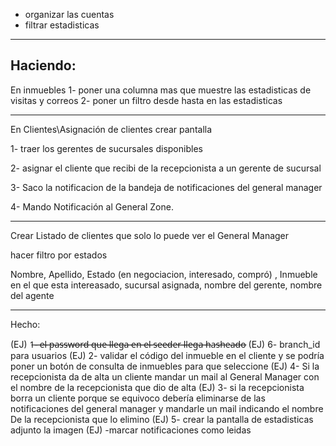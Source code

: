 
- organizar las cuentas
- filtrar estadisticas

----------------------

Haciendo:
---------------------------------------------------------------------------------
En inmuebles 
1- poner una columna mas que muestre las estadisticas de visitas y correos 
2- poner un filtro desde hasta en las estadisticas

---------------------------------------------------------------------------------

En Clientes\Asignación de clientes crear pantalla

1- traer los  gerentes de sucursales disponibles

2- asignar el cliente que recibi de la recepcionista a un gerente de sucursal

3- Saco la notificacion de la bandeja de notificaciones del general manager

4- Mando Notificación al General Zone.


---------------------------------------------------------------------------------

Crear Listado de clientes que solo lo puede ver el General Manager 

hacer filtro por estados

Nombre, Apellido, Estado (en negociacion, interesado, compró) , Inmueble en el que esta intereasado, sucursal asignada, nombre del gerente, nombre del agente



----------------------

Hecho:

(EJ) 1̶-̶ ̶e̶l̶ ̶p̶a̶s̶s̶w̶o̶r̶d̶ ̶q̶u̶e̶ ̶l̶l̶e̶g̶a̶ ̶e̶n̶ ̶e̶l̶ ̶s̶e̶e̶d̶e̶r̶ ̶l̶l̶e̶g̶a̶ ̶h̶a̶s̶h̶e̶a̶d̶o̶
(EJ) 6- branch_id para usuarios
(EJ) 2- validar el código del inmueble en el cliente y se podría poner un botón de consulta de inmuebles para que seleccione
(EJ) 4- Si la recepcionista da de alta un cliente mandar un mail al General Manager con el nombre de la recepcionista que dio de alta
(EJ) 3- si la recepcionista borra un cliente porque se equivoco debería eliminarse de las notificaciones del general manager y mandarle un mail indicando el nombre De la recepcionista que lo elimino
(EJ) 5- crear la pantalla de estadisticas adjunto la imagen
(EJ) -marcar notificaciones como leidas